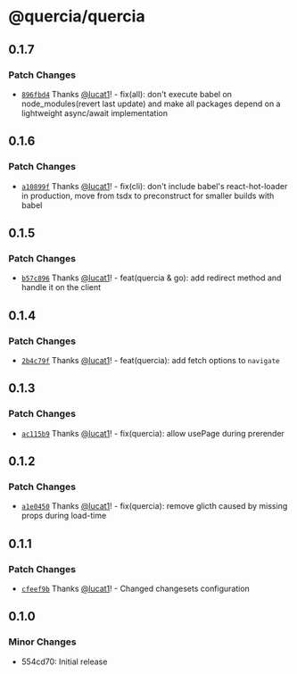 # @quercia/quercia

## 0.1.7

### Patch Changes

- [`896fbd4`](https://github.com/lucat1/quercia/commit/896fbd4744387f555a45b289df25f7c486177698)
  Thanks [@lucat1](https://github.com/lucat1)! - fix(all): don't execute babel
  on node_modules(revert last update) and make all packages depend on a
  lightweight async/await implementation

## 0.1.6

### Patch Changes

- [`a10899f`](https://github.com/lucat1/quercia/commit/a10899fd2b9446e1ad258d9543ddfd916f8edc12)
  Thanks [@lucat1](https://github.com/lucat1)! - fix(cli): don't include babel's
  react-hot-loader in production, move from tsdx to preconstruct for smaller
  builds with babel

## 0.1.5

### Patch Changes

- [`b57c896`](https://github.com/lucat1/quercia/commit/b57c8962703439a8563c9a0a2676382604a289cd)
  Thanks [@lucat1](https://github.com/lucat1)! - feat(quercia & go): add
  redirect method and handle it on the client

## 0.1.4

### Patch Changes

- [`2b4c79f`](https://github.com/lucat1/quercia/commit/2b4c79f7b66d026cbf93ababc70fc96bcc02d56c)
  Thanks [@lucat1](https://github.com/lucat1)! - feat(quercia): add fetch
  options to `navigate`

## 0.1.3

### Patch Changes

- [`ac115b9`](https://github.com/lucat1/quercia/commit/ac115b9069d08fbe258b043ae42d568470a4a294)
  Thanks [@lucat1](https://github.com/lucat1)! - fix(quercia): allow usePage
  during prerender

## 0.1.2

### Patch Changes

- [`a1e0450`](https://github.com/lucat1/quercia/commit/a1e0450ac78ab15a829278b8e87d383546417938)
  Thanks [@lucat1](https://github.com/lucat1)! - fix(quercia): remove glicth
  caused by missing props during load-time

## 0.1.1

### Patch Changes

- [`cfeef9b`](https://github.com/lucat1/quercia/commit/cfeef9b5c1af180a250e76653a5efb6562f4dbda)
  Thanks [@lucat1](https://github.com/lucat1)! - Changed changesets
  configuration

## 0.1.0

### Minor Changes

- 554cd70: Initial release
